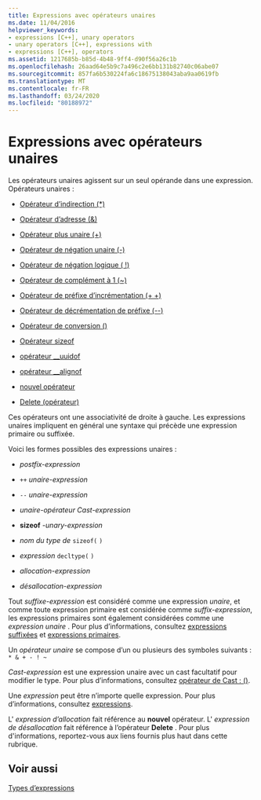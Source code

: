 ```yaml
---
title: Expressions avec opérateurs unaires
ms.date: 11/04/2016
helpviewer_keywords:
- expressions [C++], unary operators
- unary operators [C++], expressions with
- expressions [C++], operators
ms.assetid: 1217685b-b85d-4b48-9ff4-d90f56a26c1b
ms.openlocfilehash: 26aad64e5b9c7a496c2e6bb131b82740c06abe07
ms.sourcegitcommit: 857fa6b530224fa6c18675138043aba9aa0619fb
ms.translationtype: MT
ms.contentlocale: fr-FR
ms.lasthandoff: 03/24/2020
ms.locfileid: "80188972"
---
```

# <a name="expressions-with-unary-operators"></a>Expressions avec opérateurs unaires

Les opérateurs unaires agissent sur un seul opérande dans une expression. Opérateurs unaires :

- [Opérateur d’indirection (*)](../cpp/indirection-operator-star.md)

- [Opérateur d’adresse (&)](../cpp/address-of-operator-amp.md)

- [Opérateur plus unaire (+)](../cpp/unary-plus-and-negation-operators-plus-and.md)

- [Opérateur de négation unaire (-)](../cpp/unary-plus-and-negation-operators-plus-and.md)

- [Opérateur de négation logique ( !)](../cpp/logical-negation-operator-exclpt.md)

- [Opérateur de complément à 1 (~)](../cpp/one-s-complement-operator-tilde.md)

- [Opérateur de préfixe d’incrémentation (+ +)](../cpp/prefix-increment-and-decrement-operators-increment-and-decrement.md)

- [Opérateur de décrémentation de préfixe (--)](../cpp/prefix-increment-and-decrement-operators-increment-and-decrement.md)

- [Opérateur de conversion ()](../cpp/cast-operator-parens.md)

- [Opérateur sizeof](../cpp/sizeof-operator.md)

- [opérateur __uuidof](../cpp/uuidof-operator.md)

- [opérateur __alignof](../cpp/alignof-operator.md)

- [nouvel opérateur](../cpp/new-operator-cpp.md)

- [Delete (opérateur)](../cpp/delete-operator-cpp.md)

Ces opérateurs ont une associativité de droite à gauche. Les expressions unaires impliquent en général une syntaxe qui précède une expression primaire ou suffixée.

Voici les formes possibles des expressions unaires :

- *postfix-expression*

- `++` *unaire-expression*

- `--` *unaire-expression*

- *unaire-opérateur* *Cast-expression*

- **sizeof** *-unary-expression*

- *nom du type de* `sizeof(` `)`

- *expression* `decltype(` `)`

- *allocation-expression*

- *désallocation-expression*

Tout *suffixe-expression* est considéré comme une expression *unaire*, et comme toute expression primaire est considérée comme *suffix-expression*, les expressions primaires sont également considérées comme une *expression unaire* . Pour plus d’informations, consultez [expressions suffixées](../cpp/postfix-expressions.md) et [expressions primaires](../cpp/primary-expressions.md).

Un *opérateur unaire* se compose d’un ou plusieurs des symboles suivants : `* & + - ! ~`

*Cast-expression* est une expression unaire avec un cast facultatif pour modifier le type. Pour plus d’informations, consultez [opérateur de Cast : ()](../cpp/cast-operator-parens.md).

Une *expression* peut être n’importe quelle expression. Pour plus d’informations, consultez [expressions](../cpp/expressions-cpp.md).

L' *expression d’allocation* fait référence au **nouvel** opérateur. L' *expression de désallocation* fait référence à l’opérateur **Delete** . Pour plus d'informations, reportez-vous aux liens fournis plus haut dans cette rubrique.

## <a name="see-also"></a>Voir aussi

[Types d’expressions](../cpp/types-of-expressions.md)
